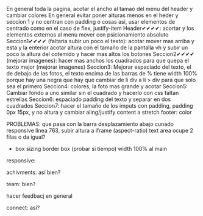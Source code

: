 En general toda la pagina, acotar el ancho al tamaó del menu del header y cambiar colores
En general evitar poner alturas menos en el heder y seccion 1 y no centran con padding o cosas así, usar elementos de centrado como en el caso de flex, justify-item
Header✔✔✔✔:
acortar y los elementos externos al menu mover con psicionamiento absoluto
Seccion1✔✔✔✔ (faltaria subir un poco el texto):
acotar mover mas arriba y esta y la enterior acotar altura con el tamaño de la pantalla vh y subir un poco la altura del cotemido y hacer mas altos los botones
Seccion2✔✔✔✔ (mejorar imagenes):
hacer mas anchos los cuadrados para que quepa el texto mejor (mejorar imagenes)
Seccion3:
Mejorar espaciado del texto, el de debajo de las fotos, el texto encima de las barras de % tiene width 100% porque hay una negra que hay que cambiar de li div a li > div para que solo sea el primero
Seccion4:
colores, la foto mas grande y acotar
Seccion5:
Cambiar fondo a uno similar sin el cuadrado y hacerlo con css faltan estrellas
Seccion6:
espaciado padding del texto y separar en dos cuadrados
Seccion7:
hacer el tamaño de los imputs con padding, padding 0px 15px, y no altura y cambiar aling/justify content a stretch
footer:
color


PROBLEMAS:
que pasa con la barra desplazamiento abajo cunado responsive
linea 763, subir altura a iframe (aspect-ratio)
text area ocupe 2 filas o da igual?

* box sizing border box (probar si tiempo)
width 100% al main

responsive:

achivments:
así bien?

team:
bien?

hacer feedbacj en general

connect:
así?
